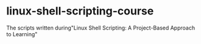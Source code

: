 # linux-shell-scripting-course
The scripts written during"Linux Shell Scripting: A Project-Based Approach to Learning"
